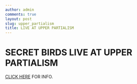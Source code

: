 ```yaml
---
author: admin
comments: true
layout: post
slug: upper_partialism
title: LIVE AT UPPER PARTIALISM
---
```

# SECRET BIRDS LIVE AT UPPER PARTIALISM

[CLICK HERE](https://www.facebook.com/events/1779227242392543/) FOR INFO.
